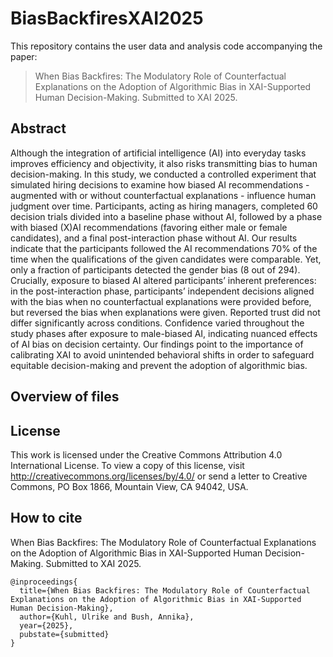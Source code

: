 # BiasBackfiresXAI2025
This repository contains the user data and analysis code accompanying the paper: 
> When Bias Backfires: The Modulatory Role of Counterfactual Explanations on the Adoption of Algorithmic Bias in XAI-Supported Human Decision-Making. Submitted to XAI 2025.

## Abstract
Although the integration of artificial intelligence (AI) into everyday tasks improves efficiency and objectivity, it also risks transmitting bias to human decision-making. In this study, we conducted a controlled experiment that simulated hiring decisions to examine how biased AI recommendations - augmented with or without counterfactual explanations - influence human judgment over time. Participants, acting as hiring managers, completed 60 decision trials divided into a baseline phase without AI, followed by a phase with biased (X)AI recommendations (favoring either male or female candidates), and a final post-interaction phase without AI. Our results indicate that the participants followed the AI recommendations 70% of the time when the qualifications of the given candidates were comparable. Yet, only a fraction of participants detected the gender bias (8 out of 294). Crucially, exposure to biased AI altered participants’ inherent preferences: in the post-interaction phase, participants’ independent decisions aligned with the bias when no counterfactual explanations were provided before, but reversed the bias when explanations were given. Reported trust did not differ significantly across conditions. Confidence varied throughout the study phases after exposure to male-biased AI, indicating nuanced effects of AI bias on decision certainty. Our findings point to the importance of calibrating XAI to avoid unintended behavioral shifts in order to safeguard equitable decision-making and prevent the adoption of algorithmic bias.

## Overview of files


## License

This work is licensed under the Creative Commons Attribution 4.0 International License. To view a copy of this license, visit http://creativecommons.org/licenses/by/4.0/ or send a letter to Creative Commons, PO Box 1866, Mountain View, CA 94042, USA.

## How to cite

When Bias Backfires: The Modulatory Role of Counterfactual Explanations on the Adoption of Algorithmic Bias in XAI-Supported Human Decision-Making. Submitted to XAI 2025.

```
@inproceedings{
  title={When Bias Backfires: The Modulatory Role of Counterfactual Explanations on the Adoption of Algorithmic Bias in XAI-Supported Human Decision-Making},
  author={Kuhl, Ulrike and Bush, Annika},
  year={2025},
  pubstate={submitted}
}
```
